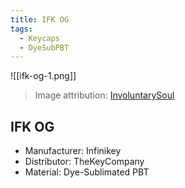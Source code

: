 ```yaml
---
title: IFK OG
tags:
  - Keycaps
  - DyeSubPBT
---
```


![[ifk-og-1.png]]

> Image attribution: [InvoluntarySoul](https://keyo.sk/browse?user=InvoluntarySoul)

## IFK OG

- Manufacturer: Infinikey
- Distributor: TheKeyCompany
- Material: Dye-Sublimated PBT
